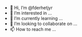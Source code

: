 - 👋 Hi, I’m @fderhetjyr
- 👀 I’m interested in ...
- 🌱 I’m currently learning ...
- 💞️ I’m looking to collaborate on ...
- 📫 How to reach me ...

<!---
fderhetjyr/fderhetjyr is a ✨ special ✨ repository because its `README.md` (this file) appears on your GitHub profile.
You can click the Preview link to take a look at your changes.
--->

